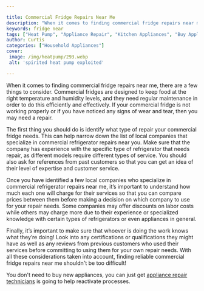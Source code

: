 ```yaml
---

title: Commercial Fridge Repairs Near Me
description: "When it comes to finding commercial fridge repairs near me, there are a few things to consider. Commercial fridges are designed to...learn more"
keywords: fridge near
tags: ["Heat Pump", "Appliance Repair", "Kitchen Appliances", "Buy Appliance"]
author: Curtis
categories: ["Household Appliances"]
cover: 
 image: /img/heatpump/293.webp
 alt: 'spirited heat pump exploited'

---
```


When it comes to finding commercial fridge repairs near me, there are a few things to consider. Commercial fridges are designed to keep food at the right temperature and humidity levels, and they need regular maintenance in order to do this efficiently and effectively. If your commercial fridge is not working properly or if you have noticed any signs of wear and tear, then you may need a repair.

The first thing you should do is identify what type of repair your commercial fridge needs. This can help narrow down the list of local companies that specialize in commercial refrigerator repairs near you. Make sure that the company has experience with the specific type of refrigerator that needs repair, as different models require different types of service. You should also ask for references from past customers so that you can get an idea of their level of expertise and customer service. 

Once you have identified a few local companies who specialize in commercial refrigerator repairs near me, it’s important to understand how much each one will charge for their services so that you can compare prices between them before making a decision on which company to use for your repair needs. Some companies may offer discounts on labor costs while others may charge more due to their experience or specialized knowledge with certain types of refrigerators or even appliances in general. 

Finally, it’s important to make sure that whoever is doing the work knows what they’re doing! Look into any certifications or qualifications they might have as well as any reviews from previous customers who used their services before committing to using them for your own repair needs. With all these considerations taken into account, finding reliable commercial fridge repairs near me shouldn't be too difficult!

You don't need to buy new appliances, you can just get <a href="/pages/appliance-repair-technicians/">appliance repair technicians</a> is going to help reactivate processes.